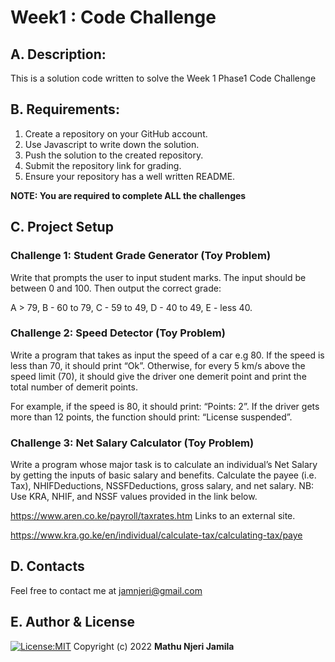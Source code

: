 # Week1 : Code Challenge
## A. Description:
This is a solution code written to solve the Week 1 Phase1 Code Challenge

## B. Requirements:
1. Create a repository on your GitHub account.
2. Use Javascript to write down the solution.
3. Push the solution to the created repository.
4. Submit the repository link for grading.
5. Ensure your repository has a well written README.

**NOTE: You are required to complete ALL the challenges**

## C. Project Setup



### Challenge 1: Student Grade Generator (Toy Problem)
Write that prompts the user to input student marks. The input should be between 0 and 100. Then output the correct grade: 

A > 79, B - 60 to 79, C -  59 to 49, D - 40 to 49, E - less 40.



 

### Challenge 2: Speed Detector (Toy Problem)
Write a program that takes as input the speed of a car e.g 80. If the speed is less than 70, it should print “Ok”. Otherwise, for every 5 km/s above the speed limit (70), it should give the driver one demerit point and print the total number of demerit points.

For example, if the speed is 80, it should print: “Points: 2”. If the driver gets more than 12 points, the function should print: “License suspended”.

 



### Challenge 3: Net Salary Calculator (Toy Problem)
Write a program whose major task is to calculate an individual’s Net Salary by getting the inputs of basic salary and benefits. Calculate the payee (i.e. Tax), NHIFDeductions, NSSFDeductions, gross salary, and net salary. 
NB: Use KRA, NHIF, and NSSF values provided in the link below.

https://www.aren.co.ke/payroll/taxrates.htm       Links to an external site.  

https://www.kra.go.ke/en/individual/calculate-tax/calculating-tax/paye

## D. Contacts
Feel free to contact me at jamnjeri@gmail.com


## E. Author & License
[![License:MIT](https://img.shields.io/badge/License-MIT-yellow.svg)](https://opensource.org/licenses/MIT)
Copyright (c) 2022 **Mathu Njeri Jamila**